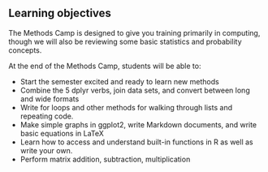 ## Learning objectives

The Methods Camp is designed to give you training primarily in computing, though we will also be reviewing some basic statistics and probability concepts.

At the end of the Methods Camp, students will be able to:

- Start the semester excited and ready to learn new methods
- Combine the 5 dplyr verbs, join data sets, and convert between long and wide formats
- Write for loops and other methods for walking through lists and repeating code.
- Make simple graphs in ggplot2, write Markdown documents, and write basic equations in LaTeX
- Learn how to access and understand built-in functions in R as well as write your own.
- Perform matrix addition, subtraction, multiplication
